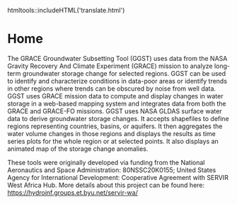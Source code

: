 htmltools::includeHTML('translate.html')

# **Home**

The GRACE Groundwater Subsetting Tool (GGST) uses data from the NASA
Gravity Recovery And Climate Experiment (GRACE) mission to analyze
long-term groundwater storage change for selected regions. GGST can be
used to identify and characterize conditions in data-poor areas or
identify trends in other regions where trends can be obscured by noise
from well data. GGST uses GRACE mission data to compute and display
changes in water storage in a web-based mapping system and integrates
data from both the GRACE and GRACE-FO missions. GGST uses NASA GLDAS
surface water data to derive groundwater storage changes. It accepts
shapefiles to define regions representing countries, basins, or
aquifers. It then aggregates the water volume changes in those regions
and displays the results as time series plots for the whole region or at
selected points. It also displays an animated map of the storage change
anomalies.

These tools were originally developed via funding from the National
Aeronautics and Space Administration: 80NSSC20K0155; United States
Agency for International Development: Cooperative Agreement with SERVIR
West Africa Hub. More details about this project can be found here:
<https://hydroinf.groups.et.byu.net/servir-wa/>

